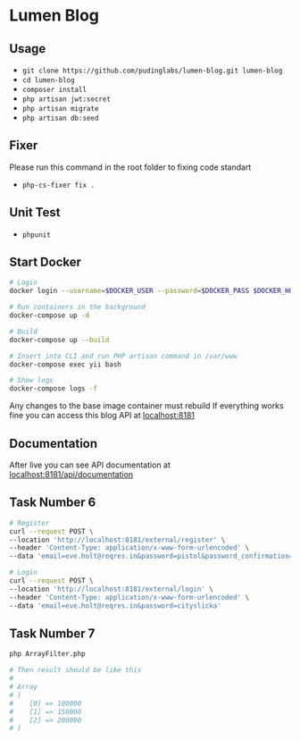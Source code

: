 # Lumen Blog

## Usage

-   `git clone https://github.com/pudinglabs/lumen-blog.git lumen-blog`
-   `cd lumen-blog`
-   `composer install`
-   `php artisan jwt:secret`
-   `php artisan migrate`
-   `php artisan db:seed`

## Fixer

Please run this command in the root folder to fixing code standart
-   `php-cs-fixer fix .`

## Unit Test

-   `phpunit`

## Start Docker

```bash
# Login
docker login --username=$DOCKER_USER --password=$DOCKER_PASS $DOCKER_HOST

# Run containers in the background
docker-compose up -d

# Build
docker-compose up --build

# Insert into CLI and run PHP artisan command in /var/www
docker-compose exec yii bash

# Show logs
docker-compose logs -f

```
Any changes to the base image container must rebuild
If everything works fine you can access this blog API at [localhost:8181](http://localhost:8181)

## Documentation
After live you can see API documentation at [localhost:8181/api/documentation](http://localhost:8181/api/documentation)

## Task Number 6

```bash
# Register
curl --request POST \
--location 'http://localhost:8181/external/register' \
--header 'Content-Type: application/x-www-form-urlencoded' \
--data 'email=eve.holt@reqres.in&password=pistol&password_confirmation=pistol'

# Login
curl --request POST \
--location 'http://localhost:8181/external/login' \
--header 'Content-Type: application/x-www-form-urlencoded' \
--data 'email=eve.holt@reqres.in&password=cityslicka'
```

## Task Number 7

```bash
php ArrayFilter.php

# Then result should be like this
#
# Array
# (
#    [0] => 100000
#    [1] => 150000
#    [2] => 200000
# )
```